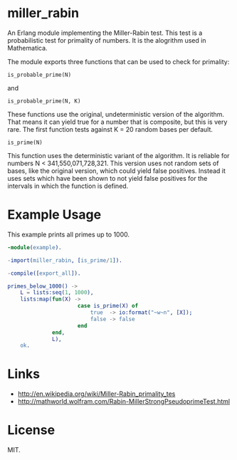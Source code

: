 
# miller_rabin

An Erlang module implementing the Miller-Rabin test. This test is a
probabilistic test for primality of numbers. It is the alogrithm used
in Mathematica.

The module exports three functions that can be used to check for
primality:

    is_probable_prime(N)

and

    is_probable_prime(N, K)

These functions use the original, undeterministic version of the
algorithm. That means it can yield true for a number that is
composite, but this is very rare. The first function tests against K =
20 random bases per default.

    is_prime(N)

This function uses the deterministic variant of the algorithm. It is
reliable for numbers N < 341,550,071,728,321. This version uses not
random sets of bases, like the original version, which could yield
false positives. Instead it uses sets which have been shown to not
yield false positives for the intervals in which the function is
defined.

# Example Usage

This example prints all primes up to 1000.

```erlang
-module(example).

-import(miller_rabin, [is_prime/1]).

-compile([export_all]).

primes_below_1000() ->
    L = lists:seq(1, 1000),
    lists:map(fun(X) ->
                      case is_prime(X) of
                          true  -> io:format("~w~n", [X]);
                          false -> false
                      end
              end,
              L),
    ok.
```

# Links

* http://en.wikipedia.org/wiki/Miller-Rabin_primality_tes
* http://mathworld.wolfram.com/Rabin-MillerStrongPseudoprimeTest.html

# License

MIT.

